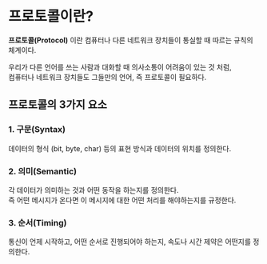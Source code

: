 # 프로토콜이란?
**프로토콜(Protocol)** 이란 컴퓨터나 다른 네트워크 장치들이 통실할 때 따르는 규칙의 체계이다.

우리가 다른 언어를 쓰는 사람과 대화할 때 의사소통이 어려움이 있는 것 처럼, <br>
컴퓨터나 네트워크 장치들도 그들만의 언어, 즉 프로토콜이 필요하다.

## 프로토콜의 3가지 요소
### 1. 구문(Syntax)
데이터의 형식 (bit, byte, char) 등의 표현 방식과 데이터의 위치를 정의한다.

### 2. 의미(Semantic)
각 데이터가 의미하는 것과 어떤 동작을 하는지를 정의한다. <br>
즉 어떤 메시지가 온다면 이 메시지에 대한 어떤 처리를 해야하는지를 규정한다.

### 3. 순서(Timing)
통신이 언제 시작하고, 어떤 순서로 진행되어야 하는지, 속도나 시간 제약은 어떤지를 정의한다.